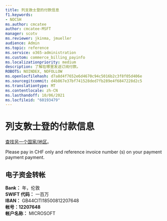 ```yaml
---
title: 列支敦士登的付款信息
f1.keywords:
- NOCSH
ms.author: cmcatee
author: cmcatee-MSFT
manager: scotv
ms.reviewer: jkinma, jmueller
audience: Admin
ms.topic: reference
ms.service: o365-administration
ms.custom: commerce_billing_payinfo
ms.localizationpriority: medium
description: 了解在哪里发送订阅付款。
ROBOTS: NOINDEX, NOFOLLOW
ms.openlocfilehash: d7a8d4f7652e6d4670c94c5016b2c3f8f05d406e
ms.sourcegitcommit: d4b867e37bf741528ded7fb289e4f6847228d2c5
ms.translationtype: MT
ms.contentlocale: zh-CN
ms.lasthandoff: 10/06/2021
ms.locfileid: "60193479"
---
```

# <a name="payment-information-for-liechtenstein"></a>列支敦士登的付款信息

[查找另一个国家/地区](../billing-and-payments/pay-for-your-subscription.md)。

Please pay in CHF only and reference invoice number (s) on your payment payment payment.

## <a name="electronic-funds-transfer"></a>电子资金转帐

**Bank：** 年，伦敦  
**SWIFT 代码：** 一百万  
**IBAN：** GB44CITI18500812207648  
**帐号：12207648**  
**帐户名称：** MICROSOFT
